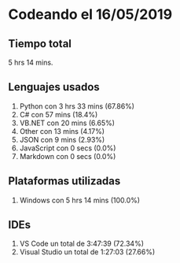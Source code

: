# Codeando el 16/05/2019

## Tiempo total
5 hrs 14 mins.

## Lenguajes usados
1. Python con 3 hrs 33 mins (67.86%)
1. C# con 57 mins (18.4%)
1. VB.NET con 20 mins (6.65%)
1. Other con 13 mins (4.17%)
1. JSON con 9 mins (2.93%)
1. JavaScript con 0 secs (0.0%)
1. Markdown con 0 secs (0.0%)

## Plataformas utilizadas
1. Windows con 5 hrs 14 mins (100.0%)

## IDEs
1. VS Code un total de 3:47:39 (72.34%)
1. Visual Studio un total de 1:27:03 (27.66%)
